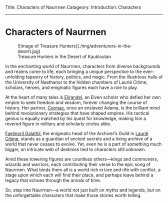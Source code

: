 Title: Characters of Naurrnen
Catageory: Introduction: Characters

---

# Characters of Naurrnen

<div class="wrap-left-img">
<figure class="pic-banner">
![Image of Treasure Hunters](./img/adventurers-in-the-desert.jpg)
<figcaption>Treasure Hunters in the Desert of Kaukloutan</figcaption>
</figure>
</div>


In the enchanting world of Naurrnen, characters from diverse backgrounds and realms come to life, each bringing a unique perspective to the ever-unfolding tapestry of history, politics, and magic. From the illustrious halls of the University of Naethanor to the hidden chambers of Laurië Citime, scholars, heroes, and enigmatic figures each have a role to play.

At the heart of many tales is [Elirandel](legend-of-naethanor.md#EliraNaethanor), an Elven scholar who defied her own empire to seek freedom and wisdom, forever changing the course of history. Her partner, [Cormac](legend-of-naethanor.md#CormacNaethanor), once an enslaved Adama, is the brilliant mind behind revolutionary strategies that have shaped empires. His tactical genius is equally matched by his quest for knowledge, making him a revered figure in military and scholarly circles alike.

[Faelinoril Galathil](faelinoril-galathil.md), the enigmatic head of the Archiver’s Guild in [Laurië Citime](../Places/laurie-citime.md), stands as a guardian of ancient secrets and a living archive of a world that never ceases to evolve. Yet, even he is a part of something much bigger, an intricate web of destinies tied to characters still unknown.

Amid these towering figures are countless others—kings and commoners, wizards and warriors, each contributing their verse to the epic song of Naurrnen. What binds them all is a world rich in lore and rife with conflict, a stage upon which each will find their place, and perhaps leave behind a legacy that echoes through the annals of time.

So, step into Naurrnen—a world not just built on myths and legends, but on the unforgettable characters that make those stories worth telling.

<br style="clear:both;" />

</div>

